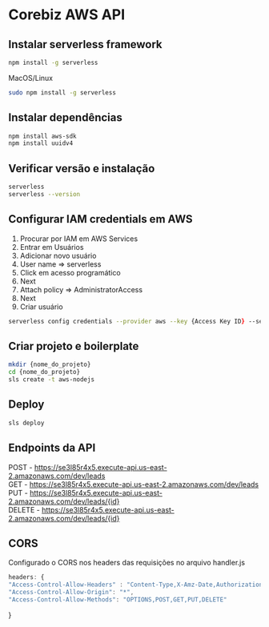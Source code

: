 # Corebiz AWS API

## Instalar serverless framework

```zsh
npm install -g serverless
```

MacOS/Linux

```zsh
sudo npm install -g serverless
```

## Instalar dependências

```zsh
npm install aws-sdk
npm install uuidv4
```

## Verificar versão e instalação

```zsh
serverless
serverless --version
```

## Configurar IAM credentials em AWS

1. Procurar por IAM em AWS Services
2. Entrar em Usuários
3. Adicionar novo usuário
4. User name => serverless
5. Click em acesso programático
6. Next
7. Attach policy => AdministratorAccess
8. Next
9. Criar usuário

```zsh
serverless config credentials --provider aws --key {Access Key ID} --secret {Access Secret}
```

## Criar projeto e boilerplate

```zsh
mkdir {nome_do_projeto}
cd {nome_do_projeto}
sls create -t aws-nodejs
```

## Deploy

```zsh
sls deploy
```

## Endpoints da API

POST - https://se3l85r4x5.execute-api.us-east-2.amazonaws.com/dev/leads <br>
GET - https://se3l85r4x5.execute-api.us-east-2.amazonaws.com/dev/leads <br>
PUT - https://se3l85r4x5.execute-api.us-east-2.amazonaws.com/dev/leads/{id} <br>
DELETE - https://se3l85r4x5.execute-api.us-east-2.amazonaws.com/dev/leads/{id} <br>

## CORS
Configurado o CORS nos headers das requisições no arquivo handler.js
```js
headers: {
"Access-Control-Allow-Headers" : "Content-Type,X-Amz-Date,Authorization,X-Api-Key,X-Amz-Security-Token",
"Access-Control-Allow-Origin": "*",
"Access-Control-Allow-Methods": "OPTIONS,POST,GET,PUT,DELETE"
```
}
